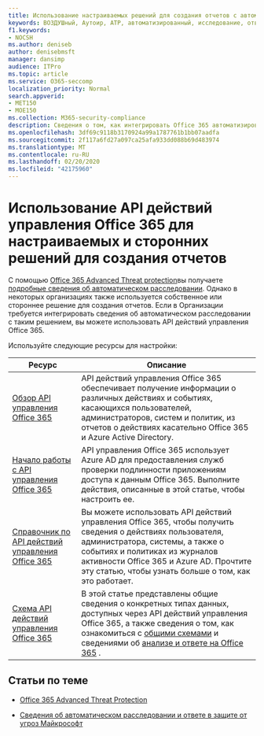 ```yaml
---
title: Использование настраиваемых решений для создания отчетов с автоматизированным исследованием и откликом в Office 365
keywords: ВОЗДУШный, Аутоир, ATP, автоматизированный, исследование, ответ, исправление, угрозы, усовершенствованный, угроза, защита
f1.keywords:
- NOCSH
ms.author: deniseb
author: denisebmsft
manager: dansimp
audience: ITPro
ms.topic: article
ms.service: O365-seccomp
localization_priority: Normal
search.appverid:
- MET150
- MOE150
ms.collection: M365-security-compliance
description: Сведения о том, как интегрировать Office 365 автоматизированное исследование и реагирование на нестандартное или стороннее решение для создания отчетов.
ms.openlocfilehash: 3df69c9118b3170924a99a1787761b1bb07aadfa
ms.sourcegitcommit: 2f117a6fd27a097ca25afa933dd088b69d483974
ms.translationtype: MT
ms.contentlocale: ru-RU
ms.lasthandoff: 02/20/2020
ms.locfileid: "42175960"
---
```

# <a name="use-the-office-365-management-activity-api-for-custom-or-third-party-reporting-solutions"></a>Использование API действий управления Office 365 для настраиваемых и сторонних решений для создания отчетов

С помощью [Office 365 Advanced Threat protection](https://docs.microsoft.com/microsoft-365/security/office-365-security/office-365-atp)вы получаете [подробные сведения об автоматическом расследовании](air-view-investigation-results.md). Однако в некоторых организациях также используется собственное или стороннее решение для создания отчетов. Если в Организации требуется интегрировать сведения об автоматическом расследовании с таким решением, вы можете использовать API действий управления Office 365.

Используйте следующие ресурсы для настройки:

|Ресурс  |Описание  |
|---------|---------|
|[Обзор API управления Office 365](https://docs.microsoft.com/office/office-365-management-api/office-365-management-apis-overview)     |API действий управления Office 365 обеспечивает получение информации о различных действиях и событиях, касающихся пользователей, администраторов, систем и политик, из отчетов о действиях касательно Office 365 и Azure Active Directory.         |
|[Начало работы с API управления Office 365](https://docs.microsoft.com/office/office-365-management-api/get-started-with-office-365-management-apis)     |API управления Office 365 использует Azure AD для предоставления служб проверки подлинности приложениям доступа к данным Office 365. Выполните действия, описанные в этой статье, чтобы настроить ее.          |
|[Справочник по API действий управления Office 365](https://docs.microsoft.com/office/office-365-management-api/office-365-management-activity-api-reference)     |Вы можете использовать API действий управления Office 365, чтобы получить сведения о действиях пользователя, администратора, системы, а также о событиях и политиках из журналов активности Office 365 и Azure AD. Прочтите эту статью, чтобы узнать больше о том, как это работает.        |
|[Схема API действий управления Office 365](https://docs.microsoft.com/office/office-365-management-api/office-365-management-activity-api-schema)     |В этой статье представлены общие сведения о конкретных типах данных, доступных через API действий управления Office 365, а также сведения о том, как ознакомиться с [общими схемами](https://docs.microsoft.com/office/office-365-management-api/office-365-management-activity-api-schema#common-schema) и сведениями об [анализе и ответе на Office 365](https://docs.microsoft.com/office/office-365-management-api/office-365-management-activity-api-schema#office-365-advanced-threat-protection-and-threat-investigation-and-response-schema) .         |

## <a name="related-articles"></a>Статьи по теме

- [Office 365 Advanced Threat Protection](office-365-atp.md)

- [Сведения об автоматическом расследовании и ответе в защите от угроз Майкрософт](https://docs.microsoft.com/microsoft-365/security/mtp/mtp-autoir)